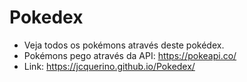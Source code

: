 # Pokedex
- Veja todos os pokémons através deste pokédex.
- Pokémons pego através da API: https://pokeapi.co/
- Link: https://jcquerino.github.io/Pokedex/
